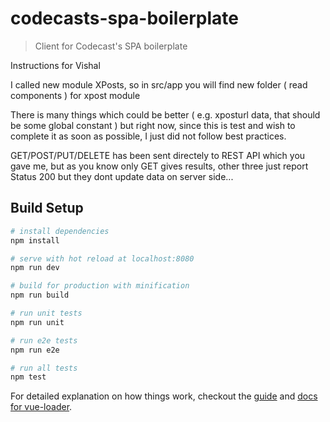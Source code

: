 # codecasts-spa-boilerplate

> Client for Codecast's SPA boilerplate

Instructions for Vishal

I called new module XPosts, so in src/app you will find new folder ( read components ) for xpost module

There is many things which could be better ( e.g. xposturl data, that should be some global constant ) but right
now, since this is test and wish to complete it as soon as possible, I just did not follow best practices.

GET/POST/PUT/DELETE has been sent directely to REST API which you gave me, but as you know only GET gives results,
other three just report Status 200 but they dont update data on server side...



## Build Setup

``` bash
# install dependencies
npm install

# serve with hot reload at localhost:8080
npm run dev

# build for production with minification
npm run build

# run unit tests
npm run unit

# run e2e tests
npm run e2e

# run all tests
npm test
```

For detailed explanation on how things work, checkout the [guide](http://vuejs-templates.github.io/webpack/) and [docs for vue-loader](http://vuejs.github.io/vue-loader).
